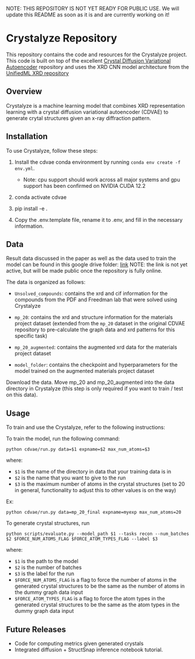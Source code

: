 NOTE: THIS REPOSITORY IS NOT YET READY FOR PUBLIC USE. We will update this README as soon as it is and are currently working on it!

# Crystalyze Repository

This repository contains the code and resources for the Crystalyze project. This code is built on top of the excellent [Crystal Diffusion Variational Autoencoder](https://github.com/txie-93/cdvae) repository and uses the XRD CNN model architecture from the [UnifiedML XRD repository](https://github.com/AGI-init/XRDs/tree/main)

## Overview

Crystalyze is a machine learning model that combines XRD representation learning with a crystal diffusion variational autoencoder (CDVAE) to generate crytal structures given an x-ray diffraction pattern. 

## Installation

To use Crystalyze, follow these steps:

1. Install the cdvae conda environment by running `conda env create -f env.yml`. 
    * Note: cpu support should work across all major systems and gpu support has been confirmed on NVIDIA CUDA 12.2

2. conda activate cdvae

3. pip install -e .

4. Copy the .env.template file, rename it to .env, and fill in the necessary information.

## Data 

Result data discussed in the paper as well as the data used to train the model can be found in this google drive folder: [link](https://drive.google.com/drive/u/0/folders/1iANYLKp4pscNSA1VirSSSrPnt-2BNfzx) NOTE: the link is not yet active, but will be made public once the repository is fully online. 

The data is organized as follows:

- `Unsolved_compounds`: contains the xrd and cif information for the compounds from the PDF and Freedman lab that were solved using Crystalyze

- `mp_20`: contains the xrd and structure information for the materials project dataset (extended from the `mp_20` dataset in the original CDVAE repository to pre-calculate the graph data and xrd patterns for this specific task)

- `mp_20_augmented`: contains the augmented xrd data for the materials project dataset 

- `model_folder`: contains the checkpoint and hyperparameters for the model trained on the augmented materials project dataset

Download the data. Move mp_20 and mp_20_augmented into the data directory in Crystalyze (this step is only required if you want to train / test on this data). 

## Usage

To train and use the Crystalyze, refer to the following instructions:

To train the model, run the following command:

```python cdvae/run.py data=$1 expname=$2 max_num_atoms=$3```

where: 
- `$1` is the name of the directory in data that your training data is in 
- `$2` is the name that you want to give to the run 
- `$3` is the maximum number of atoms in the crystal structures (set to 20 in general, functionality to adjust this to other values is on the way)

Ex: 

```python cdvae/run.py data=mp_20_final expname=myexp max_num_atoms=20```

To generate crystal structures, run 

```python scripts/evaluate.py --model_path $1 --tasks recon --num_batches $2 $FORCE_NUM_ATOMS_FLAG $FORCE_ATOM_TYPES_FLAG --label $3 ```

where:
- `$1` is the path to the model
- `$2` is the number of batches
- `$3` is the label for the run
- `$FORCE_NUM_ATOMS_FLAG` is a flag to force the number of atoms in the generated crystal structures to be the same as the number of atoms in the dummy graph data input
- `$FORCE_ATOM_TYPES_FLAG` is a flag to force the atom types in the generated crystal structures to be the same as the atom types in the dummy graph data input

## Future Releases 
* Code for computing metrics given generated crystals
* Integrated diffusion + StructSnap inference notebook tutorial. 
